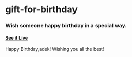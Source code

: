 # gift-for-birthday

### Wish someone happy birthday in a special way.

#### [See it Live](https://sulthonmufti.github.io/gift2023/)

Happy Birthday,adek!
Wishing you all the best! 
